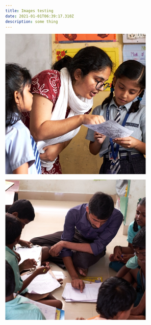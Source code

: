```yaml
---
title: Images testing
date: 2021-01-01T06:39:17.310Z
description: some thing
---
```

![image one](mission1.jpg "sub text")

![image 2](mission2.jpg "sub text 2")